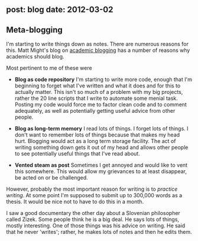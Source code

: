 post: blog
date: 2012-03-02
---

Meta-blogging
-------------
I'm starting to write things down as notes. There are numerous reasons
for this. Matt Might's blog on [academic blogging][] has a number of
reasons why academics should blog.

[academic blogging]: http://matt.might.net/articles/how-to-blog-as-an-academic/

Most pertinent to me of these were 

+ **Blog as code repository**
  I'm starting to write more code, enough that I'm beginning to forget what
  I've written and what it does and for this to actually matter.
  This isn't so much of a problem with my big projects, rather
  the 20 line scripts that I write to automate some menial task.
  Posting my code would force me to factor clean code and to comment
  adequately, as well as potentially getting useful advice from other
  people.

+ **Blog as long-term memory**
  I read lots of things. I forget lots of things. I don't want to
  remember lots of things because that makes my head hurt. Blogging
  would act as a long term storage facility. The act of writing 
  something down gets it out of my head and allows other people
  to see potentially useful things that I've read about.

+ **Vented steam as post**
  Sometimes I get annoyed and would like to vent this somewhere. This
  would allow my grievances to at least disappear, be acted on or be 
  challenged.

However, probably the most important reason for writing is to *practice*
*writing*. At some point I'm supposed to submit up to 300,000 words as
a thesis. It would be nice not to have to do this in a month.

I saw a good documentary the other day about a Slovenian philosopher
called Zizek. Some people think he is a big deal. He says lots of
things, mostly interesting. One of those things was his advice on
writing. He said that he never 'writes'; rather, he makes lots of
notes and then he edits them.
